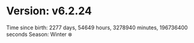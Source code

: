 # Version: v6.2.24
Time since birth: 2277 days, 54649 hours, 3278940 minutes, 196736400 seconds
Season: Winter ❄️

